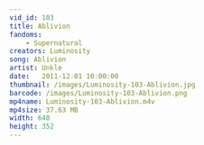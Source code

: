 ```yaml
---
vid_id: 103
title: Ablivion
fandoms:
    - Supernatural
creators: Luminosity
song: Ablivion
artist: Unkle
date:   2011-12-01 10:00:00
thumbnail: /images/Luminosity-103-Ablivion.jpg
barcode: /images/Luminosity-103-Ablivion.png
mp4name: Luminosity-103-Ablivion.m4v
mp4size: 37.63 MB
width: 640
height: 352
---
```



